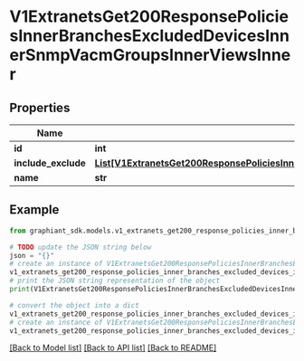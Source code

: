 # V1ExtranetsGet200ResponsePoliciesInnerBranchesExcludedDevicesInnerSnmpVacmGroupsInnerViewsInner


## Properties

Name | Type | Description | Notes
------------ | ------------- | ------------- | -------------
**id** | **int** |  | [optional] 
**include_exclude** | [**List[V1ExtranetsGet200ResponsePoliciesInnerBranchesExcludedDevicesInnerSnmpVacmGroupsInnerViewsInnerIncludeExcludeInner]**](V1ExtranetsGet200ResponsePoliciesInnerBranchesExcludedDevicesInnerSnmpVacmGroupsInnerViewsInnerIncludeExcludeInner.md) |  | [optional] 
**name** | **str** |  | [optional] 

## Example

```python
from graphiant_sdk.models.v1_extranets_get200_response_policies_inner_branches_excluded_devices_inner_snmp_vacm_groups_inner_views_inner import V1ExtranetsGet200ResponsePoliciesInnerBranchesExcludedDevicesInnerSnmpVacmGroupsInnerViewsInner

# TODO update the JSON string below
json = "{}"
# create an instance of V1ExtranetsGet200ResponsePoliciesInnerBranchesExcludedDevicesInnerSnmpVacmGroupsInnerViewsInner from a JSON string
v1_extranets_get200_response_policies_inner_branches_excluded_devices_inner_snmp_vacm_groups_inner_views_inner_instance = V1ExtranetsGet200ResponsePoliciesInnerBranchesExcludedDevicesInnerSnmpVacmGroupsInnerViewsInner.from_json(json)
# print the JSON string representation of the object
print(V1ExtranetsGet200ResponsePoliciesInnerBranchesExcludedDevicesInnerSnmpVacmGroupsInnerViewsInner.to_json())

# convert the object into a dict
v1_extranets_get200_response_policies_inner_branches_excluded_devices_inner_snmp_vacm_groups_inner_views_inner_dict = v1_extranets_get200_response_policies_inner_branches_excluded_devices_inner_snmp_vacm_groups_inner_views_inner_instance.to_dict()
# create an instance of V1ExtranetsGet200ResponsePoliciesInnerBranchesExcludedDevicesInnerSnmpVacmGroupsInnerViewsInner from a dict
v1_extranets_get200_response_policies_inner_branches_excluded_devices_inner_snmp_vacm_groups_inner_views_inner_from_dict = V1ExtranetsGet200ResponsePoliciesInnerBranchesExcludedDevicesInnerSnmpVacmGroupsInnerViewsInner.from_dict(v1_extranets_get200_response_policies_inner_branches_excluded_devices_inner_snmp_vacm_groups_inner_views_inner_dict)
```
[[Back to Model list]](../README.md#documentation-for-models) [[Back to API list]](../README.md#documentation-for-api-endpoints) [[Back to README]](../README.md)


